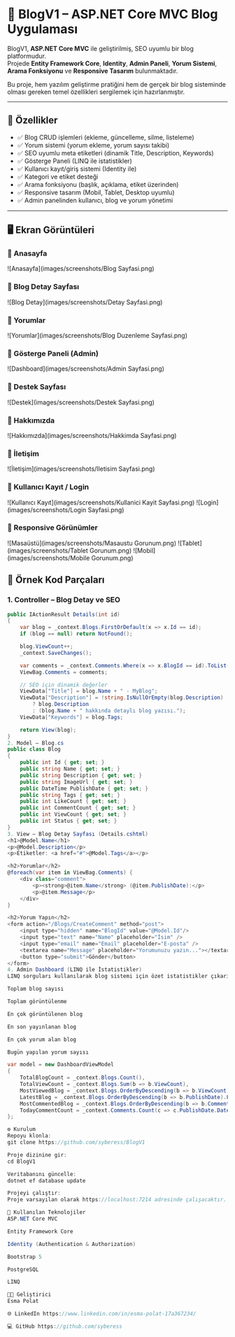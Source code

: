 ﻿# 📘 BlogV1 – ASP.NET Core MVC Blog Uygulaması

BlogV1, **ASP.NET Core MVC** ile geliştirilmiş, SEO uyumlu bir blog platformudur.  
Projede **Entity Framework Core**, **Identity**, **Admin Paneli**, **Yorum Sistemi**, **Arama Fonksiyonu** ve **Responsive Tasarım** bulunmaktadır.  

Bu proje, hem yazılım geliştirme pratiğini hem de gerçek bir blog sisteminde olması gereken temel özellikleri sergilemek için hazırlanmıştır.  

---

## 🚀 Özellikler

- ✅ Blog CRUD işlemleri (ekleme, güncelleme, silme, listeleme)  
- ✅ Yorum sistemi (yorum ekleme, yorum sayısı takibi)  
- ✅ SEO uyumlu meta etiketleri (dinamik Title, Description, Keywords)  
- ✅ Gösterge Paneli (LINQ ile istatistikler)  
- ✅ Kullanıcı kayıt/giriş sistemi (Identity ile)  
- ✅ Kategori ve etiket desteği  
- ✅ Arama fonksiyonu (başlık, açıklama, etiket üzerinden)  
- ✅ Responsive tasarım (Mobil, Tablet, Desktop uyumlu)  
- ✅ Admin panelinden kullanıcı, blog ve yorum yönetimi  

---

## 🖥️ Ekran Görüntüleri

### 🔹 Anasayfa
![Anasayfa](images/screenshots/Blog Sayfasi.png)

### 🔹 Blog Detay Sayfası
![Blog Detay](images/screenshots/Detay Sayfasi.png)

### 🔹 Yorumlar
![Yorumlar](images/screenshots/Blog Duzenleme Sayfasi.png)

### 🔹 Gösterge Paneli (Admin)
![Dashboard](images/screenshots/Admin Sayfasi.png)

### 🔹 Destek Sayfası
![Destek](images/screenshots/Destek Sayfasi.png)

### 🔹 Hakkımızda
![Hakkımızda](images/screenshots/Hakkimda Sayfasi.png)

### 🔹 İletişim
![İletişim](images/screenshots/Iletisim Sayfasi.png)

### 🔹 Kullanıcı Kayıt / Login
![Kullanıcı Kayıt](images/screenshots/Kullanici Kayit Sayfasi.png)
![Login](images/screenshots/Login Sayfasi.png)

### 🔹 Responsive Görünümler
![Masaüstü](images/screenshots/Masaustu Gorunum.png)
![Tablet](images/screenshots/Tablet Gorunum.png)
![Mobil](images/screenshots/Mobile Gorunum.png)


## 🧩 Örnek Kod Parçaları

### 1. Controller – Blog Detay ve SEO
```csharp
public IActionResult Details(int id)
{
    var blog = _context.Blogs.FirstOrDefault(x => x.Id == id);
    if (blog == null) return NotFound();

    blog.ViewCount++;
    _context.SaveChanges();

    var comments = _context.Comments.Where(x => x.BlogId == id).ToList();
    ViewBag.Comments = comments;

    // SEO için dinamik değerler
    ViewData["Title"] = blog.Name + " - MyBlog";
    ViewData["Description"] = !string.IsNullOrEmpty(blog.Description)
        ? blog.Description
        : (blog.Name + " hakkında detaylı blog yazısı.");
    ViewData["Keywords"] = blog.Tags;

    return View(blog);
}
2. Model – Blog.cs
public class Blog
{
    public int Id { get; set; }
    public string Name { get; set; }
    public string Description { get; set; }
    public string ImageUrl { get; set; }
    public DateTime PublishDate { get; set; }
    public string Tags { get; set; }
    public int LikeCount { get; set; }
    public int CommentCount { get; set; }
    public int ViewCount { get; set; }
    public int Status { get; set; }
}
3. View – Blog Detay Sayfası (Details.cshtml)
<h1>@Model.Name</h1>
<p>@Model.Description</p>
<p>Etiketler: <a href="#">@Model.Tags</a></p>

<h2>Yorumlar</h2>
@foreach(var item in ViewBag.Comments) {
    <div class="comment">
        <p><strong>@item.Name</strong> (@item.PublishDate):</p>
        <p>@item.Message</p>
    </div>
}

<h2>Yorum Yapın</h2>
<form action="/Blogs/CreateComment" method="post">
    <input type="hidden" name="BlogId" value="@Model.Id"/>
    <input type="text" name="Name" placeholder="İsim" />
    <input type="email" name="Email" placeholder="E-posta" />
    <textarea name="Message" placeholder="Yorumunuzu yazın..."></textarea>
    <button type="submit">Gönder</button>
</form>
4. Admin Dashboard (LINQ ile İstatistikler)
LINQ sorguları kullanılarak blog sistemi için özet istatistikler çıkarılmaktadır:

Toplam blog sayısı

Toplam görüntülenme

En çok görüntülenen blog

En son yayınlanan blog

En çok yorum alan blog

Bugün yapılan yorum sayısı

var model = new DashboardViewModel
{
    TotalBlogCount = _context.Blogs.Count(),
    TotalViewCount = _context.Blogs.Sum(b => b.ViewCount),
    MostViewedBlog = _context.Blogs.OrderByDescending(b => b.ViewCount).FirstOrDefault(),
    LatestBlog = _context.Blogs.OrderByDescending(b => b.PublishDate).FirstOrDefault(),
    MostCommentedBlog = _context.Blogs.OrderByDescending(b => b.CommentCount).FirstOrDefault(),
    TodayCommentCount = _context.Comments.Count(c => c.PublishDate.Date == DateTime.UtcNow.Date)
};

⚙️ Kurulum
Repoyu klonla:
git clone https://github.com/syberess/BlogV1

Proje dizinine gir:
cd BlogV1

Veritabanını güncelle:
dotnet ef database update

Projeyi çalıştır:
Proje varsayılan olarak https://localhost:7214 adresinde çalışacaktır.

📌 Kullanılan Teknolojiler
ASP.NET Core MVC

Entity Framework Core

Identity (Authentication & Authorization)

Bootstrap 5

PostgreSQL

LINQ

👩‍💻 Geliştirici
Esma Polat

🌐 LinkedIn https://www.linkedin.com/in/esma-polat-17a367234/

💻 GitHub https://github.com/syberess
